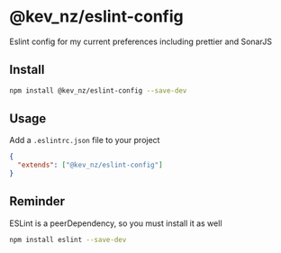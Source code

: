 # @kev_nz/eslint-config

Eslint config for my current preferences including prettier and SonarJS

## Install

```bash
npm install @kev_nz/eslint-config --save-dev
```

## Usage

Add a `.eslintrc.json` file to your project
```json
{
  "extends": ["@kev_nz/eslint-config"]
}
```

## Reminder

ESLint is a peerDependency, so you must install it as well

```bash
npm install eslint --save-dev
```
